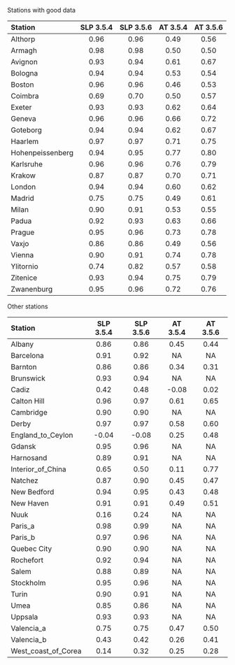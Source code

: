 Stations with good data

| Station  | SLP 3.5.4 | SLP 3.5.6 | AT 3.5.4 | AT 3.5.6 |
| :------- |:---------:|:---------:|:--------:|:--------:|
| Althorp              | 0.96 | 0.96 | 0.49 | 0.56 |
| Armagh               | 0.98 | 0.98 | 0.50 | 0.50 |
| Avignon              | 0.93 | 0.94 | 0.61 | 0.67 |
| Bologna              | 0.94 | 0.94 | 0.53 | 0.54 |
| Boston               | 0.96 | 0.96 | 0.46 | 0.53 |
| Coimbra              | 0.69 | 0.70 | 0.50 | 0.57 |
| Exeter               | 0.93 | 0.93 | 0.62 | 0.64 |
| Geneva               | 0.96 | 0.96 | 0.66 | 0.72 |
| Goteborg             | 0.94 | 0.94 | 0.62 | 0.67 |
| Haarlem              | 0.97 | 0.97 | 0.71 | 0.75 |
| Hohenpeissenberg     | 0.94 | 0.95 | 0.77 | 0.80 |
| Karlsruhe            | 0.96 | 0.96 | 0.76 | 0.79 |
| Krakow               | 0.87 | 0.87 | 0.70 | 0.71 |
| London               | 0.94 | 0.94 | 0.60 | 0.62 |
| Madrid               | 0.75 | 0.75 | 0.49 | 0.61 |
| Milan                | 0.90 | 0.91 | 0.53 | 0.55 |
| Padua                | 0.92 | 0.93 | 0.63 | 0.66 |
| Prague               | 0.95 | 0.96 | 0.73 | 0.78 |
| Vaxjo                | 0.86 | 0.86 | 0.49 | 0.56 |
| Vienna               | 0.90 | 0.91 | 0.74 | 0.78 |
| Ylitornio            | 0.74 | 0.82 | 0.57 | 0.58 |
| Zitenice             | 0.93 | 0.94 | 0.75 | 0.79 |
| Zwanenburg           | 0.95 | 0.96 | 0.72 | 0.76 |

Other stations

| Station  | SLP 3.5.4 | SLP 3.5.6 | AT 3.5.4 | AT 3.5.6 |
| :------- |:---------:|:---------:|:--------:|:--------:|
| Albany               | 0.86 | 0.86 | 0.45 | 0.44 |
| Barcelona            | 0.91 | 0.92 |   NA |   NA |
| Barnton              | 0.86 | 0.86 | 0.34 | 0.31 |
| Brunswick            | 0.93 | 0.94 |   NA |   NA |
| Cadiz                | 0.42 | 0.48 | -0.08 | 0.02 |
| Calton Hill          | 0.96 | 0.97 | 0.61 | 0.65 |
| Cambridge            | 0.90 | 0.90 |   NA |   NA |
| Derby                | 0.97 | 0.97 | 0.58 | 0.60 |
| England_to_Ceylon    | -0.04 | -0.08 | 0.25 | 0.48 |
| Gdansk               | 0.95 | 0.96 |   NA |   NA |
| Harnosand            | 0.89 | 0.91 |   NA |   NA |
| Interior_of_China    | 0.65 | 0.50 | 0.11 | 0.77 |
| Natchez              | 0.87 | 0.90 | 0.45 | 0.47 |
| New Bedford          | 0.94 | 0.95 | 0.43 | 0.48 |
| New Haven            | 0.91 | 0.91 | 0.49 | 0.51 |
| Nuuk                 | 0.16 | 0.24 |   NA |   NA |
| Paris_a              | 0.98 | 0.99 |   NA |   NA |
| Paris_b              | 0.97 | 0.96 |   NA |   NA |
| Quebec City          | 0.90 | 0.90 |   NA |   NA |
| Rochefort            | 0.92 | 0.94 |   NA |   NA |
| Salem                | 0.88 | 0.89 |   NA |   NA |
| Stockholm            | 0.95 | 0.96 |   NA |   NA |
| Turin                | 0.90 | 0.91 |   NA |   NA |
| Umea                 | 0.85 | 0.86 |   NA |   NA |
| Uppsala              | 0.93 | 0.93 |   NA |   NA |
| Valencia_a           | 0.75 | 0.75 | 0.47 | 0.50 |
| Valencia_b           | 0.43 | 0.42 | 0.26 | 0.41 |
| West_coast_of_Corea  | 0.14 | 0.32 | 0.25 | 0.28 |
